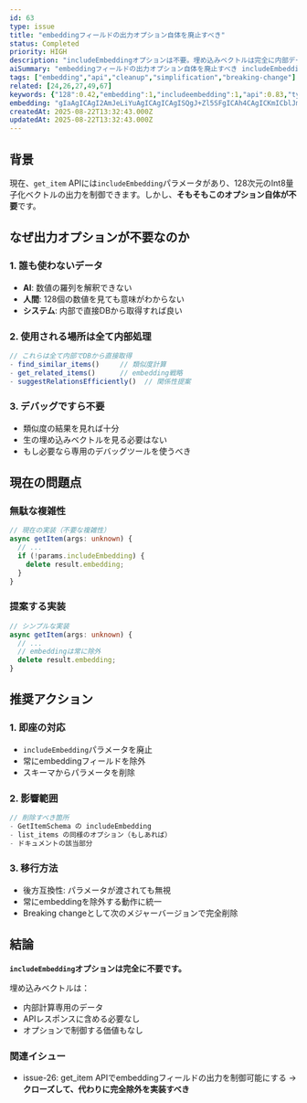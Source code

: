 ```yaml
---
id: 63
type: issue
title: "embeddingフィールドの出力オプション自体を廃止すべき"
status: Completed
priority: HIGH
description: "includeEmbeddingオプションは不要。埋め込みベクトルは完全に内部データとして扱い、APIレスポンスから除外すべき。AIも人間も直接使用することはない。"
aiSummary: "embeddingフィールドの出力オプション自体を廃止すべき includeEmbeddingオプションは不要。埋め込みベクトルは完全に内部データとして扱い、APIレスポンスから除外すべき。AIも人間も直接使用することはない。 ## 背景\n\n現在、`get_item` APIには`includeEmbedding`パラメータがあり、128次元のInt8量子化ベクトルの出力を制御できます。しかし、*"
tags: ["embedding","api","cleanup","simplification","breaking-change"]
related: [24,26,27,49,67]
keywords: {"128":0.42,"embedding":1,"includeembedding":1,"api":0.83,"typescript":0.83}
embedding: "gIaAgICAgI2AmJeLiYuAgICAgICAgISQgJ+Zl5SFgICAh4CAgICKmICblJmYgICAgJaAgICAhpOAnoiPkoCAgICfgICAgIuRgJOAg4eGgICAmoCAgICMi4CFhICKgoCAgJ6AgICAh4eAgJCIiYiAgICVgICAgIGIgImZgYGMgIA="
createdAt: 2025-08-22T13:32:43.000Z
updatedAt: 2025-08-22T13:32:43.000Z
---
```


## 背景

現在、`get_item` APIには`includeEmbedding`パラメータがあり、128次元のInt8量子化ベクトルの出力を制御できます。しかし、**そもそもこのオプション自体が不要**です。

## なぜ出力オプションが不要なのか

### 1. 誰も使わないデータ
- **AI**: 数値の羅列を解釈できない
- **人間**: 128個の数値を見ても意味がわからない
- **システム**: 内部で直接DBから取得すれば良い

### 2. 使用される場所は全て内部処理
```typescript
// これらは全て内部でDBから直接取得
- find_similar_items()     // 類似度計算
- get_related_items()      // embedding戦略
- suggestRelationsEfficiently()  // 関係性提案
```

### 3. デバッグですら不要
- 類似度の結果を見れば十分
- 生の埋め込みベクトルを見る必要はない
- もし必要なら専用のデバッグツールを使うべき

## 現在の問題点

### 無駄な複雑性
```typescript
// 現在の実装（不要な複雑性）
async getItem(args: unknown) {
  // ...
  if (!params.includeEmbedding) {
    delete result.embedding;
  }
}
```

### 提案する実装
```typescript
// シンプルな実装
async getItem(args: unknown) {
  // ...
  // embeddingは常に除外
  delete result.embedding;
}
```

## 推奨アクション

### 1. 即座の対応
- `includeEmbedding`パラメータを廃止
- 常にembeddingフィールドを除外
- スキーマからパラメータを削除

### 2. 影響範囲
```typescript
// 削除すべき箇所
- GetItemSchema の includeEmbedding
- list_items の同様のオプション（もしあれば）
- ドキュメントの該当部分
```

### 3. 移行方法
- 後方互換性: パラメータが渡されても無視
- 常にembeddingを除外する動作に統一
- Breaking changeとして次のメジャーバージョンで完全削除

## 結論

**`includeEmbedding`オプションは完全に不要です。**

埋め込みベクトルは：
- 内部計算専用のデータ
- APIレスポンスに含める必要なし
- オプションで制御する価値もなし

### 関連イシュー
- issue-26: get_item APIでembeddingフィールドの出力を制御可能にする
  → **クローズして、代わりに完全除外を実装すべき**